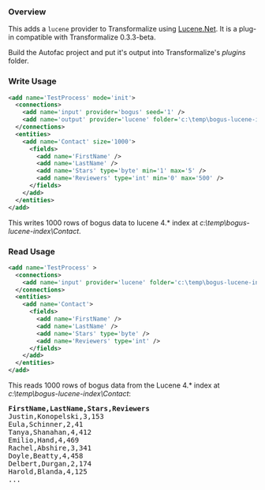 ### Overview

This adds a `lucene` provider to Transformalize using [Lucene.Net](https://lucenenet.apache.org).  It is a plug-in compatible with Transformalize 0.3.3-beta.

Build the Autofac project and put it's output into Transformalize's *plugins* folder.

### Write Usage

```xml
<add name='TestProcess' mode='init'>
  <connections>
    <add name='input' provider='bogus' seed='1' />
    <add name='output' provider='lucene' folder='c:\temp\bogus-lucene-index' />
  </connections>
  <entities>
    <add name='Contact' size='1000'>
      <fields>
        <add name='FirstName' />
        <add name='LastName' />
        <add name='Stars' type='byte' min='1' max='5' />
        <add name='Reviewers' type='int' min='0' max='500' />
      </fields>
    </add>
  </entities>
</add>
```

This writes 1000 rows of bogus data to lucene 4.* index at *c:\temp\bogus-lucene-index\Contact*.

### Read Usage

```xml
<add name='TestProcess' >
  <connections>
    <add name='input' provider='lucene' folder='c:\temp\bogus-lucene-index' />
  </connections>
  <entities>
    <add name='Contact'>
      <fields>
        <add name='FirstName' />
        <add name='LastName' />
        <add name='Stars' type='byte' />
        <add name='Reviewers' type='int' />
      </fields>
    </add>
  </entities>
</add>
```

This reads 1000 rows of bogus data from the Lucene 4.* index at *c:\temp\bogus-lucene-index\Contact*:

<pre>
<strong>FirstName,LastName,Stars,Reviewers</strong>
Justin,Konopelski,3,153
Eula,Schinner,2,41
Tanya,Shanahan,4,412
Emilio,Hand,4,469
Rachel,Abshire,3,341
Doyle,Beatty,4,458
Delbert,Durgan,2,174
Harold,Blanda,4,125
...
</pre>